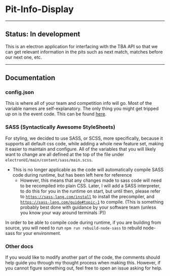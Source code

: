 # Pit-Info-Display

---
## Status: In development
This is an electron application for interfacing with the TBA API so that we can get relevant information in the pits such as next match, matches before our next one, etc.

---
## Documentation
### config.json
This is where all of your team and competition info will go. Most of the variable names are self-explanatory. The only thing you might get tripped up on is the event code. This can be found [here](https://frc-events.firstinspires.org/2018/events).
### SASS (Syntactically Awesome StyleSheets)
For styling, we decided to use SASS, or SCSS, more specifically, because it supports all default css code, while adding a whole new feature set, making it easier to maintain and configure.
All of the variables that you will likely want to change are all defined at the top of the file under ```electronUI/main/content/sass/main.scss```.

* This is no longer applicable as the code will automatically compile SASS code during runtime, but has been left here for reference
	* However, this means that any changes made to sass code will need to be recompiled into plain CSS. Later, I will add a SASS interpreter, to do this for you in the runtime on start, but until then, please refer to [```https://sass-lang.com/install```](https://sass-lang.com/install) to install the precompiler, and [```https://sass-lang.com/guide#topic-1```](https://sass-lang.com/guide#topic-1) to compile. (This is something probably best done with guidance by your software team (unless you know your way around terminals :P))

In order to be able to compile code during runtime, if you are building from source, you will need to run ```npm run rebuild-node-sass``` to rebuild node-sass for your environment.
### Other docs
If you would like to modify another part of the code, the comments should help guide you through my thought process when making this. However, if you cannot figure something out, feel free to open an issue asking for help.
